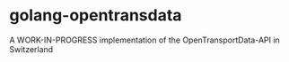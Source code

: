 # golang-opentransdata
A WORK-IN-PROGRESS implementation of the OpenTransportData-API in Switzerland